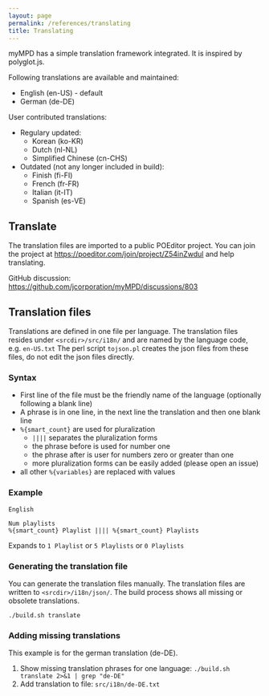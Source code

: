 ```yaml
---
layout: page
permalink: /references/translating
title: Translating
---
```


myMPD has a simple translation framework integrated. It is inspired by polyglot.js.

Following translations are available and maintained:

* English (en-US) - default
* German (de-DE)

User contributed translations:

* Regulary updated:
  * Korean (ko-KR)
  * Dutch (nl-NL)
  * Simplified Chinese (cn-CHS)
* Outdated (not any longer included in build):
  * Finish (fi-FI)
  * French (fr-FR)
  * Italian (it-IT)
  * Spanish (es-VE)

## Translate

The translation files are imported to a public POEditor project. You can join the project at https://poeditor.com/join/project/Z54inZwdul and help translating.

GitHub discussion: https://github.com/jcorporation/myMPD/discussions/803

## Translation files

Translations are defined in one file per language. The translation files resides under `<srcdir>/src/i18n/` and are named by the language code, e.g. `en-US.txt` The perl script `tojson.pl` creates the json files from these files, do not edit the json files directly.

### Syntax

* First line of the file must be the friendly name of the language (optionally following a blank line)
* A phrase is in one line, in the next line the translation and then one blank line
* `%{smart_count}` are used for pluralization
  * ` |||| ` separates the pluralization forms
  * the phrase before is used for number one
  * the phrase after is user for numbers zero or greater than one
  * more pluralization forms can be easily added (please open an issue)
* all other `%{variables}` are replaced with values

### Example

```
English

Num playlists
%{smart_count} Playlist |||| %{smart_count} Playlists
```

Expands to `1 Playlist` or `5 Playlists` or `0 Playlists`

### Generating the translation file

You can generate the translation files manually. The translation files are written to `<srcdir>/i18n/json/`. The build process shows all missing or obsolete translations.

```
./build.sh translate
```

### Adding missing translations

This example is for the german translation (de-DE).

1. Show missing translation phrases for one language: `./build.sh translate 2>&1 | grep "de-DE"`
2. Add translation to file: `src/i18n/de-DE.txt`
